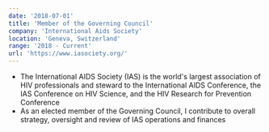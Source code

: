 ```yaml
---
date: '2018-07-01'
title: 'Member of the Governing Council'
company: 'International Aids Society'
location: 'Geneva, Switzerland'
range: '2018 - Current'
url: 'https://www.iasociety.org/'
---
```


- The International AIDS Society (IAS) is the world's largest association of HIV professionals and steward to the International AIDS Conference, the IAS Conference on HIV Science, and the HIV Research for Prevention Conference
- As an elected member of the Governing Council, I contribute to overall strategy, oversight and review of IAS operations and finances
